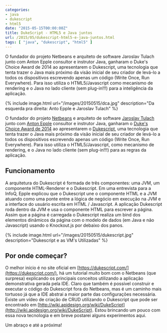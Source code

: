 ```yaml
---
categories:
- java
- dukescript
- html5
date: "2015-05-15T00:00:00Z"
title: DukeScript - HTML5 e Java juntos
url: /2015/05/dukescript-html5-e-java-juntos.html
tags: [ "java", "dukescript", "html5" ]
---
```


O fundador do projeto Netbeans e arquiteto de software Jaroslav Tulach junto com Anton Epple consultor e instrutor Java, ganharam o Duke's Choice Award de 2014 ao apresentarem o Dukescript, uma tecnologia que tenta trazer o Java mais próximo da visão inicial de seu criador de levá-lo a todos os dispositivos escrevendo apenas um código (Write Once, Run Everywhere). Para isso utiliza o HTML5/Javascript como mecanismo de rendering e o Java no lado cliente (sem plug-in!!!) para a inteligência da aplicação.

{% include image.html url="/images/20150515/dca.jpg" description="Da esquerda pra direita: Anto Epple e Jaroslav Tulach" %}

O fundador do projeto [Netbeans](https://netbeans.org/) e arquiteto de software [Jaroslav Tulach](https://twitter.com/jaroslavtulach) junto com [Anton Epple](https://twitter.com/monacotoni) consultor e instrutor Java, ganharam o [Duke's Choice Award de 2014](https://www.java.net/dukeschoice) ao apresentarem o [Dukescript](https://dukescript.com/), uma tecnologia que tenta trazer o Java mais próximo da visão inicial de seu criador de levá-lo a todos os dispositivos escrevendo apenas um código (Write Once, Run Everywhere). Para isso utiliza o HTML5/Javascript, como mecanismo de rendering, e o Java no lado cliente (sem plug-in!!!) para as regras da aplicação.

## Funcionamento

A arquitetura do Dukescript é formada de três componentes: uma JVM, um componente HTML-Renderer e o Dukescript. Em uma entrevista para a InfoQ, Epple explicou que o Dukescript une o componente HTML e a JVM atuando como uma ponte entre a lógica de negócio em execução na JVM e a interface do usuário escrita em HTML / Javascript. A aplicação Dukescript roda dentro da JVM e usa o componente HTML para escrever a página. Assim que a página é carregada o Dukescript realiza um bind dos elementos dinâmicos da página com o modelo de dados (em Java e não Javascript) usando o Knockout.js por debaixo dos panos.

{% include image.html url="/images/20150515/dukescript.jpg" description="Dukescript e as VM's Utilizadas" %}

## Por onde começar?

O melhor início é no site oficial em [https://dukescript.com/](https://dukescript.com/), há um tutorial muito bom com o Netbeans (que surpresa) explicando os principais conceitos utilizando a aplicação demonstrativa gerada pela IDE. Claro que também é possível construir e executar o código do Dukescript fora do Netbeans, mas é um caminho mais tortuoso já que a IDE abstrai a maior parte das configurações necessária. Existe um vídeo de criação de CRUD utilizando o Dukescript que pode ser encontrado em [http://wiki.apidesign.org/wiki/DukeScript](http://wiki.apidesign.org/wiki/DukeScript).
Estou brincando um pouco com essa nova tecnologia e em breve postarei alguns experimentos aqui.

Um abraço e até a próxima!
